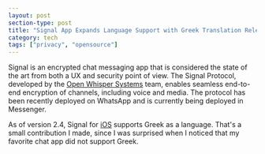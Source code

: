 ```yaml
---
layout: post
section-type: post
title: "Signal App Expands Language Support with Greek Translation Release"
category: tech
tags: ["privacy", "opensource"]
---
```


Signal is an encrypted chat messaging app that is considered the state of the art from both a UX and security point of view.
The Signal Protocol, developed by the [Open Whisper Systems](https://whispersystems.org/) team, enables seamless end-to-end encryption of channels, including voice and media.
The protocol has been recently deployed on WhatsApp and is currently being deployed in Messenger.

As of version 2.4, Signal for [iOS](https://github.com/signalapp/Signal-iOS) supports Greek as a language.
That's a small contribution I made, since I was surprised when I noticed that my favorite chat app did not support Greek.
